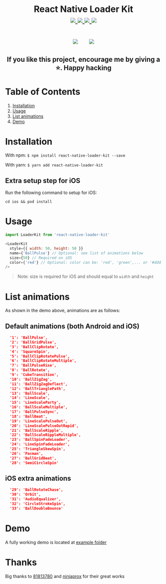 <h1 align="center">
  <div>
    React Native Loader Kit
  </div>
  <div>
  <a href="https://www.npmjs.com/package/react-native-loader-kit" target="_blank">
    <img src="https://img.shields.io/npm/dw/react-native-loader-kit" />
  </a>

  <a href="https://www.npmjs.com/package/react-native-loader-kit" target="_blank">
    <img src="https://img.shields.io/npm/v/react-native-loader-kit" />
  </a>

  <a href="https://github.com/maitrungduc1410/react-native-loader-kit" target="_blank">
    <img src="https://img.shields.io/github/license/maitrungduc1410/react-native-loader-kit" />
  </a>

  <a href="https://github.com/maitrungduc1410/react-native-loader-kit" target="_blank">
    <img src="https://img.shields.io/github/stars/maitrungduc1410/react-native-loader-kit?style=social" />
  </a>
  
  </div>
  <br>
  <div align="center">
    <img src="./images/demo_android.gif" style="margin-right: 30px;" />
    <img src="./images/demo_ios.gif" />
  </div>
  <h2 align="center">
    If you like this project, encourage me by giving a ⭐️. Happy hacking
  </h2>
</h1>

# Table of Contents
1. [Installation](#Installation)
2. [Usage](#usage)
3. [List animations](#list-animations)
4. [Demo](#demo)

# Installation
With npm:
`$ npm install react-native-loader-kit --save`

With yarn:
`$ yarn add react-native-loader-kit`

## Extra setup step for iOS
Run the following command to setup for iOS:
```
cd ios && pod install
```
# Usage
```js
import LoaderKit from 'react-native-loader-kit'

<LoaderKit
  style={{ width: 50, height: 50 }}
  name={'BallPulse'} // Optional: see list of animations below
  size={50} // Required on iOS
  color={'red'} // Optional: color can be: 'red', 'green',... or '#ddd', '#ffffff',...
/>
```
> Note: size is required for iOS and should equal to `width` and `height`
# List animations
As shown in the demo above, animations are as follows: 
## Default animations (both Android and iOS)
```json
  '1': 'BallPulse',
  '2': 'BallGridPulse',
  '3': 'BallClipRotate',
  '4': 'SquareSpin',
  '5': 'BallClipRotatePulse',
  '6': 'BallClipRotateMultiple',
  '7': 'BallPulseRise',
  '8': 'BallRotate',
  '9': 'CubeTransition',
  '10': 'BallZigZag',
  '11': 'BallZigZagDeflect',
  '12': 'BallTrianglePath',
  '13': 'BallScale',
  '14': 'LineScale',
  '15': 'LineScaleParty',
  '16': 'BallScaleMultiple',
  '17': 'BallPulseSync',
  '18': 'BallBeat',
  '19': 'LineScalePulseOut',
  '20': 'LineScalePulseOutRapid',
  '21': 'BallScaleRipple',
  '22': 'BallScaleRippleMultiple',
  '23': 'BallSpinFadeLoader',
  '24': 'LineSpinFadeLoader',
  '25': 'TriangleSkewSpin',
  '26': 'Pacman',
  '27': 'BallGridBeat',
  '28': 'SemiCircleSpin'
```
## iOS extra animations
```json
  '29': 'BallRotateChase',
  '30': 'Orbit',
  '31': 'AudioEqualizer',
  '32': 'CircleStrokeSpin',
  '33': 'BallDoubleBounce'
```
# Demo
A fully working demo is located at [example folder](./example/src/App.tsx)

# Thanks
Big thanks to [81813780](https://github.com/81813780/AVLoadingIndicatorView) and [ninjaprox](https://github.com/ninjaprox/NVActivityIndicatorView) for their great works